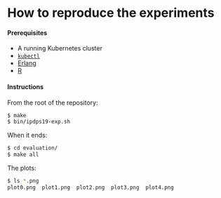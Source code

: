 # How to reproduce the experiments

#### Prerequisites

- A running Kubernetes cluster
- [`kubectl`](https://github.com/kubernetes/kubectl)
- [Erlang](https://github.com/erlang/otp)
- [R](https://www.r-project.org/)

#### Instructions

From the root of the repository:

```bash
$ make
$ bin/ipdps19-exp.sh
```

When it ends:
```bash
$ cd evaluation/
$ make all
```

The plots:
```bash
$ ls *.png
plot0.png  plot1.png  plot2.png  plot3.png  plot4.png
```
